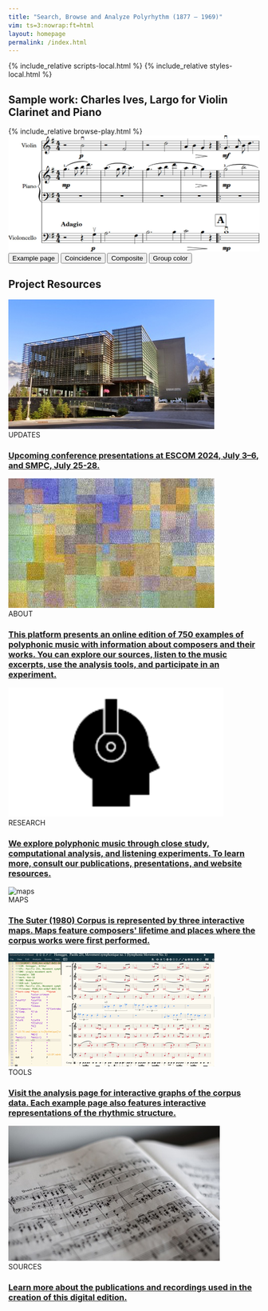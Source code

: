 ```yaml
---
title: "Search, Browse and Analyze Polyrhythm (1877 – 1969)"
vim: ts=3:nowrap:ft=html
layout: homepage
permalink: /index.html
---
```


{% include_relative scripts-local.html %}
{% include_relative styles-local.html %}

<!-- Sample Work -->
<section>
	<div class="container px-3 my-4">
		<div class="row">
			<div class="col-12">
				<div class="text-center">
					<h2><span>Sample work:</span> Charles Ives, Largo for Violin Clarinet and Piano</h2>
				</div>
			</div>
		</div>
		<!-- Browse by -->
		{% include_relative browse-play.html %}
		<!-- Image -->
		<div class="row mt-5">
			<div class="col-12">
				<div class="text-center">
					<img class="img-fluid mb-3" src="assets/img/sample-work.jpg" alt="sample work">
				</div>
			</div>
		</div>
		<div class="row">
			<div class="col-12">
				<!-- Example page -->
				<button type="button" class="btn btn-secondary btn-secondary-dark float-md-end mb-3 mb-lg-0 ms-1">
					Example page
				</button>
				<!-- Coincidence -->
				<button type="button" class="btn btn-secondary float-md-end mb-3 mb-lg-0 ms-1">
					Coincidence
				</button>
				<!-- Composite -->
				<button type="button" class="btn btn-secondary float-md-end mb-3 mb-lg-0 ms-1">
					Composite
				</button>
				<!-- Group color -->
				<button type="button" class="btn btn-secondary float-md-end mb-3 mb-lg-0">
					Group color
				</button>
			</div>
		</div>
	</div>
</section>

<!-- Project Resources-->
<section>
	<div class="container px-3 my-5">
		<div class="row justify-content-center">
			<div class="col-12">
				<div class="text-center">
					<h2>Project Resources</h2>
				</div>
			</div>
		</div>
		<div class="row g-3 g-lg-4 mt-2">
			<!-- 1 -->
			<div class="col-md-6 col-lg-4 mb-4">
				<div class="card h-100 border-0">
					<img class="card-img-top card-img-bottom mb-3 img-fluid" src="/img/homepage/banff-small.jpg" alt="updates">
					<div class="card-body p-0">
						<div class="category mb-2">UPDATES</div>
						<a class="text-decoration-none link-dark stretched-link" href="updates" role="button"><h3 class="card-title mb-3">Upcoming conference presentations at ESCOM 2024, July 3–6, and SMPC, July 25-28.</h3></a>
					</div>
				</div>
			</div>
			<!-- 2 -->
			<div class="col-md-6 col-lg-4 mb-4">
				<div class="card h-100 border-0">
					<img class="card-img-top card-img-bottom mb-3 img-fluid" src="/img/homepage/polyphony-small.jpg" title="Paul Klee, Polyphony (1932)" alt="about">
					<div class="card-body p-0">
						<div class="category mb-2">ABOUT</div>
						<a class="text-decoration-none link-dark stretched-link" href="overview" role="button"><h3 class="card-title mb-3">This platform presents an online edition of 750 examples of polyphonic music with information about composers and their works.  You can explore our sources, listen to the music excerpts, use the analysis tools, and participate in an experiment.</h3></a>
					</div>
				</div>
			</div>
			<!-- 3 -->
			<div class="col-md-6 col-lg-4 mb-4">
				<div class="card h-100 border-0">
					<img class="card-img-top card-img-bottom mb-3 img-fluid" src="/img/homepage/headphones-small.png" alt="research">
					<div class="card-body p-0">
						<div class="category mb-2">RESEARCH</div>
						<a class="text-decoration-none link-dark stretched-link" href="research" role="button"><h3 class="card-title mb-3">We explore polyphonic music through close study, computational analysis, and listening experiments. To learn more, consult our publications, presentations, and website resources. </h3></a>
					</div>
				</div>
			</div>
			<!-- 4 -->
			<div class="col-md-6 col-lg-4 mb-4">
				<div class="card h-100 border-0">
					<img class="card-img-top card-img-bottom mb-3" src="https://upload.wikimedia.org/wikipedia/commons/7/71/WorldMap-Blank-Noborders.svg" alt="maps">
					<div class="card-body p-0">
						<div class="category mb-2">MAPS</div>
						<a class="text-decoration-none link-dark stretched-link" href="maps" role="button"><h3 class="card-title mb-3">The Suter (1980) Corpus is represented by three interactive maps.  Maps feature composers' lifetime and places where the corpus works were first performed.</h3></a>
					</div>
				</div>
			</div>
			<!-- 5 -->
			<div class="col-md-6 col-lg-4 mb-4">
				<div class="card h-100 border-0">
					<img class="card-img-top card-img-bottom mb-3" src="/img/homepage/vhv-view-of-r588-with-colours-small.jpg" alt="tools">
					<div class="card-body p-0">
						<div class="category mb-2">TOOLS</div>
						<a class="text-decoration-none link-dark stretched-link" href="tools" role="button"><h3 class="card-title mb-3">Visit the analysis page for interactive graphs of the corpus data.  Each example page also features interactive representations of the rhythmic structure.</h3></a>
					</div>
				</div>
			</div>
			<!-- 6 -->
			<div class="col-md-6 col-lg-4 mb-4">
				<div class="card h-100 border-0">
					<img class="card-img-top card-img-bottom mb-3" src="assets/img/project-resources-2.jpg" alt="sources">
					<div class="card-body p-0">
						<div class="category mb-2">SOURCES</div>
						<a class="text-decoration-none link-dark stretched-link" href="sources" role="button"><h3 class="card-title mb-3">Learn more about the publications and recordings used in the creation of this digital edition.</h3></a>
					</div>
				</div>
			</div>
		</div>
	</div>
</section>



